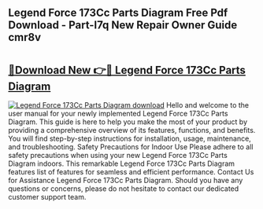 ## Legend Force 173Cc Parts Diagram Free Pdf Download - Part-I7q New Repair Owner Guide cmr8v

# <h2><a href="http://dfnvdg.blite.top/?on=Legend+Force+173Cc+Parts+Diagram">🔗Download New 👉🔴 Legend Force 173Cc Parts Diagram</a></h2>

[![Legend Force 173Cc Parts Diagram download](https://i.imgur.com/lujVjoI.png)](http://dfnvdg.blite.top/?on=Legend+Force+173Cc+Parts+Diagram)
Hello and welcome to the user manual for your newly implemented Legend Force 173Cc Parts Diagram. This guide is here to help you make the most of your product by providing a comprehensive overview of its features, functions, and benefits. You will find step-by-step instructions for installation, usage, maintenance, and troubleshooting. Safety Precautions for Indoor Use Please adhere to all safety precautions when using your new Legend Force 173Cc Parts Diagram indoors. This remarkable Legend Force 173Cc Parts Diagram features list of features for seamless and efficient performance. Contact Us for Assistance Legend Force 173Cc Parts Diagram. Should you have any questions or concerns, please do not hesitate to contact our dedicated customer support team.
